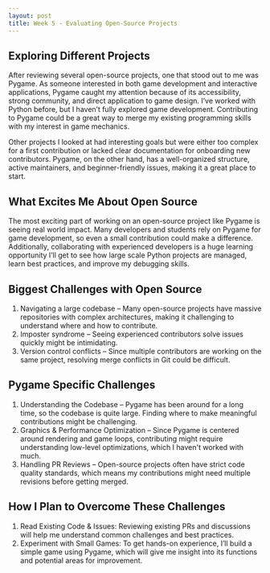 ```yaml
---
layout: post
title: Week 5 - Evaluating Open-Source Projects
---
```


## Exploring Different Projects

After reviewing several open-source projects, one that stood out to me was Pygame. As someone interested in both game development and interactive applications, Pygame caught my attention because of its accessibility, strong community, and direct application to game design. I’ve worked with Python before, but I haven’t fully explored game development. Contributing to Pygame could be a great way to merge my existing programming skills with my interest in game mechanics.

Other projects I looked at had interesting goals but were either too complex for a first contribution or lacked clear documentation for onboarding new contributors. Pygame, on the other hand, has a well-organized structure, active maintainers, and beginner-friendly issues, making it a great place to start.

## What Excites Me About Open Source

The most exciting part of working on an open-source project like Pygame is seeing real world impact. Many developers and students rely on Pygame for game development, so even a small contribution could make a difference. Additionally, collaborating with experienced developers is a huge learning opportunity I’ll get to see how large scale Python projects are managed, learn best practices, and improve my debugging skills.

<!--more-->

## Biggest Challenges with Open Source

1. Navigating a large codebase – Many open-source projects have massive repositories with complex architectures, making it challenging to understand where and how to contribute.
2. Imposter syndrome – Seeing experienced contributors solve issues quickly might be intimidating.
3. Version control conflicts – Since multiple contributors are working on the same project, resolving merge conflicts in Git could be difficult.

## Pygame Specific Challenges

1. Understanding the Codebase – Pygame has been around for a long time, so the codebase is quite large. Finding where to make meaningful contributions might be challenging.
2. Graphics & Performance Optimization – Since Pygame is centered around rendering and game loops, contributing might require understanding low-level optimizations, which I haven't worked with much.
3. Handling PR Reviews – Open-source projects often have strict code quality standards, which means my contributions might need multiple revisions before getting merged.

## How I Plan to Overcome These Challenges

1. Read Existing Code & Issues: Reviewing existing PRs and discussions will help me understand common challenges and best practices.
2. Experiment with Small Games: To get hands-on experience, I’ll build a simple game using Pygame, which will give me insight into its functions and potential areas for improvement.

